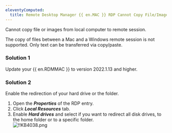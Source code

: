 ```yaml
---
eleventyComputed:
  title: Remote Desktop Manager {{ en.MAC }} RDP Cannot Copy File/Image
---
```

Cannot copy file or images from local computer to remote session.  

The copy of files between a Mac and a Windows remote session is not supported. Only text can be transferred via copy/paste.

### Solution 1

Update your {{ en.RDMMAC }} to version 2022.1.13 and higher.

### Solution 2

Enable the redirection of your hard drive or the folder.  

1. Open the ***Properties*** of the RDP entry.
1. Click ***Local Resources*** tab.
1. Enable ***Hard drives*** and select if you want to redirect all disk drives, to the home folder or to a specific folder.  
![!!KB4038.png](https://webdevolutions.azureedge.net/docs/en/kb/KB4038.png)
